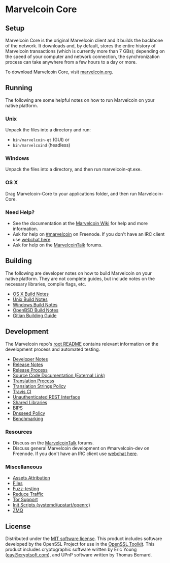 Marvelcoin Core
=============

Setup
---------------------
Marvelcoin Core is the original Marvelcoin client and it builds the backbone of the network. It downloads and, by default, stores the entire history of Marvelcoin transactions (which is currently more than 7 GBs); depending on the speed of your computer and network connection, the synchronization process can take anywhere from a few hours to a day or more.

To download Marvelcoin Core, visit [marvelcoin.org](https://marvelcoin.org).

Running
---------------------
The following are some helpful notes on how to run Marvelcoin on your native platform.

### Unix

Unpack the files into a directory and run:

- `bin/marvelcoin-qt` (GUI) or
- `bin/marvelcoind` (headless)

### Windows

Unpack the files into a directory, and then run marvelcoin-qt.exe.

### OS X

Drag Marvelcoin-Core to your applications folder, and then run Marvelcoin-Core.

### Need Help?

* See the documentation at the [Marvelcoin Wiki](https://marvelcoin.info/)
for help and more information.
* Ask for help on [#marvelcoin](http://webchat.freenode.net?channels=marvelcoin) on Freenode. If you don't have an IRC client use [webchat here](http://webchat.freenode.net?channels=marvelcoin).
* Ask for help on the [MarvelcoinTalk](https://marvelcointalk.io/) forums.

Building
---------------------
The following are developer notes on how to build Marvelcoin on your native platform. They are not complete guides, but include notes on the necessary libraries, compile flags, etc.

- [OS X Build Notes](build-osx.md)
- [Unix Build Notes](build-unix.md)
- [Windows Build Notes](build-windows.md)
- [OpenBSD Build Notes](build-openbsd.md)
- [Gitian Building Guide](gitian-building.md)

Development
---------------------
The Marvelcoin repo's [root README](/README.md) contains relevant information on the development process and automated testing.

- [Developer Notes](developer-notes.md)
- [Release Notes](release-notes.md)
- [Release Process](release-process.md)
- [Source Code Documentation (External Link)](https://dev.visucore.com/marvelcoin/doxygen/)
- [Translation Process](translation_process.md)
- [Translation Strings Policy](translation_strings_policy.md)
- [Travis CI](travis-ci.md)
- [Unauthenticated REST Interface](REST-interface.md)
- [Shared Libraries](shared-libraries.md)
- [BIPS](bips.md)
- [Dnsseed Policy](dnsseed-policy.md)
- [Benchmarking](benchmarking.md)

### Resources
* Discuss on the [MarvelcoinTalk](https://marvelcointalk.io/) forums.
* Discuss general Marvelcoin development on #marvelcoin-dev on Freenode. If you don't have an IRC client use [webchat here](http://webchat.freenode.net/?channels=marvelcoin-dev).

### Miscellaneous
- [Assets Attribution](assets-attribution.md)
- [Files](files.md)
- [Fuzz-testing](fuzzing.md)
- [Reduce Traffic](reduce-traffic.md)
- [Tor Support](tor.md)
- [Init Scripts (systemd/upstart/openrc)](init.md)
- [ZMQ](zmq.md)

License
---------------------
Distributed under the [MIT software license](/COPYING).
This product includes software developed by the OpenSSL Project for use in the [OpenSSL Toolkit](https://www.openssl.org/). This product includes
cryptographic software written by Eric Young ([eay@cryptsoft.com](mailto:eay@cryptsoft.com)), and UPnP software written by Thomas Bernard.
